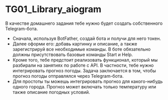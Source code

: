 # TG01_Library_aiogram

В качестве домашнего задания тебе нужно будет создать собственного Telegram-бота.

* Сначала, используя BotFather, создай бота и получи для него токен.
* Далее оформи его: добавь картинку и описание, а также зарегистрируй все необходимые команды. В боте обязательно должны присутствовать базовые команды Start и Help.
* Кроме того, тебе предстоит реализовать функционал, который мы разбирали на занятиях по работе с API. В частности, тебе нужно интегрировать прогноз погоды. Задача заключается в том, чтобы прогноз погоды отправлялся через Telegram-бота.
* Для простоты ты можешь интегрировать прогноз для какого-нибудь одного города. Прогноз может включать только температуру или также описание погодных условий.

 
